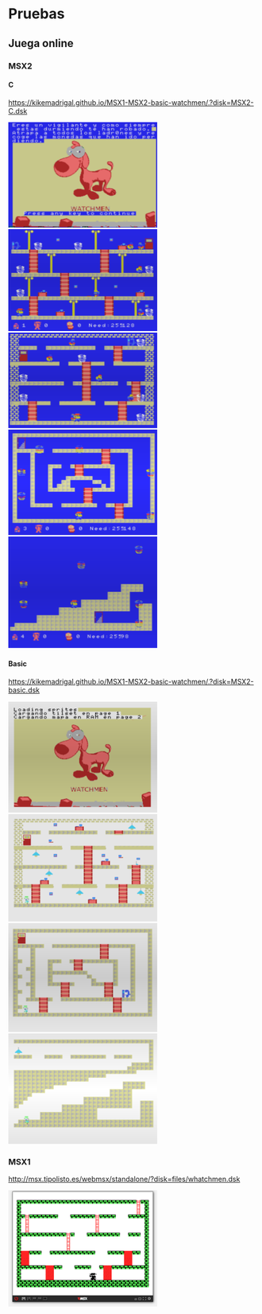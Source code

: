 # Pruebas

## Juega online


### MSX2

#### C

https://kikemadrigal.github.io/MSX1-MSX2-basic-watchmen/.?disk=MSX2-C.dsk


<img src=images/MSX2-C.PNG width=300px/>

<img src=images/MSX2-C-1.PNG width=300px/>

<img src=images/MSX2-C-2.PNG width=300px/>

<img src=images/MSX2-C-3.PNG width=300px/>

<img src=images/MSX2-C-4.PNG width=300px/>


#### Basic 

https://kikemadrigal.github.io/MSX1-MSX2-basic-watchmen/.?disk=MSX2-basic.dsk


<img src=images/MSX2-basic.PNG width=300px/>

<img src=images/MSX2-basic0.PNG width=300px/>

<img src=images/MSX2-basic1.PNG width=300px/>

<img src=images/MSX2-basic2.PNG width=300px/>


### MSX1

http://msx.tipolisto.es/webmsx/standalone/?disk=files/whatchmen.dsk

<img src=images/1.PNG width=300px/>


